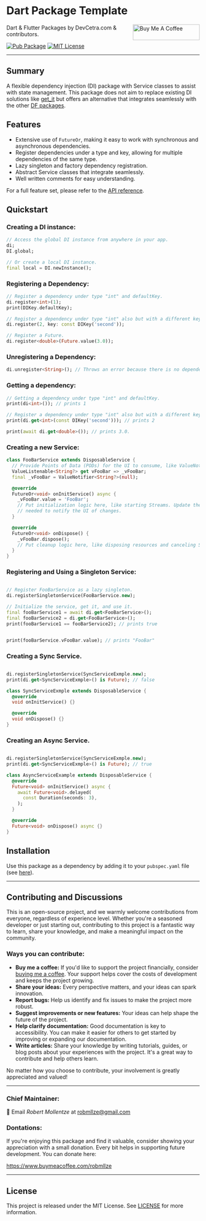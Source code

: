# Dart Package Template

<a href="https://www.buymeacoffee.com/robmllze" target="_blank"><img align="right" src="https://cdn.buymeacoffee.com/buttons/default-orange.png" alt="Buy Me A Coffee" height="41" width="174"></a>

Dart & Flutter Packages by DevCetra.com & contributors.

[![Pub Package](https://img.shields.io/pub/v/df_di.svg)](https://pub.dev/packages/df_di)
[![MIT License](https://img.shields.io/badge/License-MIT-blue.svg)](https://raw.githubusercontent.com/robmllze/df_di/main/LICENSE)

---

## Summary

A flexible dependency injection (DI) package with Service classes to assist with state management. This package does not aim to replace existing DI solutions like [get_it](https://pub.dev/packages/get_it) but offers an alternative that integrates seamlessly with the other [DF packages](https://pub.dev/publishers/devcetra.com/packages).

## Features

- Extensive use of `FutureOr`, making it easy to work with synchronous and asynchronous dependencies.
- Register dependencies under a type and key, allowing for multiple dependencies of the same type.
- Lazy singleton and factory dependency registration.
- Abstract Service classes that integrate seamlessly.
- Well written comments for easy understanding.

For a full feature set, please refer to the [API reference](https://pub.dev/documentation/df_di/).

## Quickstart

### Creating a DI instance:

```dart
// Access the global DI instance from anywhere in your app.
di;
DI.global;

// Or create a local DI instance.
final local = DI.newInstance();
```

### Registering a Dependency:

```dart
// Register a dependency under type "int" and defaultKey.
di.register<int>(1);
print(DIKey.defaultKey);

// Register a dependency under type "int" also but with a different key.
di.register(2, key: const DIKey('second'));

// Register a Future.
di.register<double>(Future.value(3.0));
```

### Unregistering a Dependency:

```dart
di.unregister<String>(); // Throws an error because there is no dependency registered under type "String".
```

### Getting a dependency:

```dart
// Getting a dependency under type "int" and defaultKey.
print(di<int>()); // prints 1

// Register a dependency under type "int" also but with a different key.
print(di.get<int>(const DIKey('second'))); // prints 2

print(await di.get<double>()); // prints 3.0.
```

### Creating a new Service:

```dart
class FooBarService extends DisposableService {
  // Provide Points of Data (PODs) for the UI to consume, like ValueNotifiers or Streams.
  ValueListenable<String?> get vFooBar => _vFooBar;
  final _vFooBar = ValueNotifier<String?>(null);

  @override
  FutureOr<void> onInitService() async {
    _vFooBar.value = 'FooBar';
    // Put initialization logic here, like starting Streams. Update the PODs as
    // needed to notify the UI of changes.
  }

  @override
  FutureOr<void> onDispose() {
    _vFooBar.dispose();
    // Put cleanup logic here, like disposing resources and canceling Streams.
  }
}
```

### Registering and Using a Singleton Service:

```dart

// Register FooBarService as a lazy singleton.
di.registerSingletonService(FooBarService.new);

// Initialize the service, get it, and use it.
final fooBarService1 = await di.get<FooBarService>();
final fooBarService2 = di.get<FooBarService>();
print(fooBarService1 == fooBarService2); // prints true


print(fooBarService.vFooBar.value); // prints "FooBar"
```

### Creating a Sync Service.

```dart

di.registerSingletonService(SyncServiceExmple.new);
print(di.get<SyncServiceExmple>() is Future); // false

class SyncServiceExmple extends DisposableService {
  @override
  void onInitService() {}

  @override
  void onDispose() {}
}
```

### Creating an Async Service.

```dart

di.registerSingletonService(SyncServiceExmple.new);
print(di.get<SyncServiceExmple>() is Future); // true

class AsyncServiceExample extends DisposableService {
  @override
  Future<void> onInitService() async {
    await Future<void>.delayed(
      const Duration(seconds: 3),
    );
  }

  @override
  Future<void> onDispose() async {}
}
```

## Installation

Use this package as a dependency by adding it to your `pubspec.yaml` file (see [here](https://pub.dev/packages/df_di/install)).

---

## Contributing and Discussions

This is an open-source project, and we warmly welcome contributions from everyone, regardless of experience level. Whether you're a seasoned developer or just starting out, contributing to this project is a fantastic way to learn, share your knowledge, and make a meaningful impact on the community.

### Ways you can contribute:

- **Buy me a coffee:** If you'd like to support the project financially, consider [buying me a coffee](https://www.buymeacoffee.com/robmllze). Your support helps cover the costs of development and keeps the project growing.
- **Share your ideas:** Every perspective matters, and your ideas can spark innovation.
- **Report bugs:** Help us identify and fix issues to make the project more robust.
- **Suggest improvements or new features:** Your ideas can help shape the future of the project.
- **Help clarify documentation:** Good documentation is key to accessibility. You can make it easier for others to get started by improving or expanding our documentation.
- **Write articles:** Share your knowledge by writing tutorials, guides, or blog posts about your experiences with the project. It's a great way to contribute and help others learn.

No matter how you choose to contribute, your involvement is greatly appreciated and valued!

---

### Chief Maintainer:

📧 Email _Robert Mollentze_ at robmllze@gmail.com

### Dontations:

If you're enjoying this package and find it valuable, consider showing your appreciation with a small donation. Every bit helps in supporting future development. You can donate here:

https://www.buymeacoffee.com/robmllze

---

## License

This project is released under the MIT License. See [LICENSE](https://raw.githubusercontent.com/robmllze/df_di/main/LICENSE) for more information.
